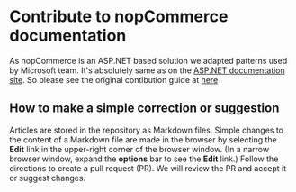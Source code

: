 # Contribute to nopCommerce documentation

As nopCommerce is an ASP.NET based solution we adapted patterns used by Microsoft team. It's absolutely same as on the [ASP.NET documentation site](https://docs.microsoft.com/aspnet/). So please see the original contibution guide at [here](https://github.com/aspnet/AspNetCore.Docs/blob/master/CONTRIBUTING.md)


## How to make a simple correction or suggestion

Articles are stored in the repository as Markdown files. Simple changes to the content of a Markdown file are made in the browser by selecting the **Edit** link in the upper-right corner of the browser window. (In a narrow browser window, expand the **options** bar to see the **Edit** link.) Follow the directions to create a pull request (PR). We will review the PR and accept it or suggest changes.
